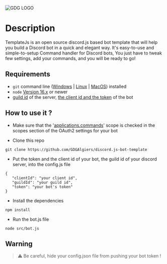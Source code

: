 <img src="https://www.gdgalgiers.com/static/gdg_algiers-86a26a90b5a8da9cdd3127750215f051.png" alt="GDG LOGO" >
<br>

# Description

TemplateJs is an open source discord.js based bot template that will help you build a Discord bot in a quick and elegant way. It's easy-to-use and simple-to-setup Command handler for Discord bots, You just have to tweak few settings, add your commands, and you will be ready to go!

## Requirements
* ```git``` command line ([Windows](https://git-scm.com/download/win) | [Linux](https://git-scm.com/download/linux) | [MacOS](https://git-scm.com/download/mac)) installed
* ```node``` [Version 16.x](https://nodejs.org/en/) or newer
* [guild id](https://poshbot.readthedocs.io/en/latest/guides/backends/setup-discord-backend/#find-your-guild-id-server-id) of the server, [the client id and the token](https://poshbot.readthedocs.io/en/latest/guides/backends/setup-discord-backend/#prerequisites) of the bot

## How to use it ?

* Make sure that the '[applications.commands](https://discord.com/developers/applications/)' scope is checked in the scopes section of the OAuth2 settings for your bot

* Clone this repo 
 ```git
 git clone https://github.com/GDGAlgiers/discord.js-bot-template
  ```
* Put the token and the client id of your bot, the guild id of your discord server, into the config.js file 

 ```
 {
	"clientId": "your client id",
	"guildId": "your guild id",
	"token": "your bot's token"
}
  ```
* Install the dependencies
```npm
npm install 
  ```
* Run the bot.js file 
```node
node src/bot.js 
  ```
  
## Warning
> :warning: Be careful, hide your config.json file from pushing your bot token !
